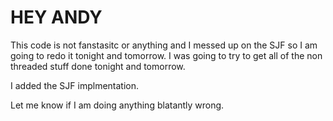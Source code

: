 # HEY ANDY

This code is not fanstasitc or anything and I messed up on the SJF so I am going to redo it tonight and tomorrow. I was going to try to get all of the non threaded stuff done tonight and tomorrow.

I added the SJF implmentation.

Let me know if I am doing anything blatantly wrong.
